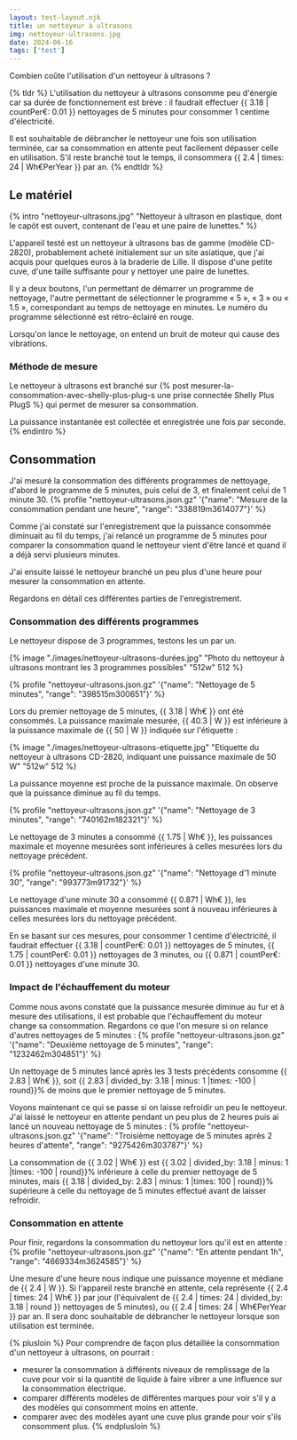 ```yaml
---
layout: test-layout.njk 
title: un nettoyeur à ultrasons
img: nettoyeur-ultrasons.jpg
date: 2024-06-16
tags: ['test']
---
```


Combien coûte l'utilisation d'un nettoyeur à ultrasons ?
<!-- excerpt -->

{% tldr %}
L'utilisation du nettoyeur à ultrasons consomme peu d'énergie car sa durée de fonctionnement est brève : il faudrait effectuer {{ 3.18 | countPer€: 0.01 }} nettoyages de 5 minutes pour consommer 1 centime d'électricité.

Il est souhaitable de débrancher le nettoyeur une fois son utilisation terminée, car sa consommation en attente peut facilement dépasser celle en utilisation. S'il reste branché tout le temps, il consommera {{ 2.4 | times: 24 | Wh€PerYear }} par an.
{% endtldr %}

## Le matériel
{% intro "nettoyeur-ultrasons.jpg" "Nettoyeur à ultrason en plastique, dont le capôt est ouvert, contenant de l'eau et une paire de lunettes." %}

L'appareil testé est un nettoyeur à ultrasons bas de gamme (modèle CD-2820), probablement acheté initialement sur un site asiatique, que j'ai acquis pour quelques euros à la braderie de Lille. Il dispose d'une petite cuve, d'une taille suffisante pour y nettoyer une paire de lunettes.

Il y a deux boutons, l'un permettant de démarrer un programme de nettoyage, l'autre permettant de sélectionner le programme « 5 », « 3 » ou « 1.5 », correspondant au temps de nettoyage en minutes. Le numéro du programme sélectionné est rétro-éclairé en rouge.

Lorsqu'on lance le nettoyage, on entend un bruit de moteur qui cause des vibrations.

### Méthode de mesure

Le nettoyeur à ultrasons est branché sur {% post mesurer-la-consommation-avec-shelly-plus-plug-s une prise connectée Shelly Plus PlugS %} qui permet de mesurer sa consommation.

La puissance instantanée est collectée et enregistrée une fois par seconde.
{% endintro %}

## Consommation

J'ai mesuré la consommation des différents programmes de nettoyage, d'abord le programme de 5 minutes, puis celui de 3, et finalement celui de 1 minute 30. 
{% profile "nettoyeur-ultrasons.json.gz" '{"name": "Mesure de la consommation pendant une heure", "range": "338819m3614077"}' %}

Comme j'ai constaté sur l'enregistrement que la puissance consommée diminuait au fil du temps, j'ai relancé un programme de 5 minutes pour comparer la consommation quand le nettoyeur vient d'être lancé et quand il a déjà servi plusieurs minutes.

J'ai ensuite laissé le nettoyeur branché un peu plus d'une heure pour mesurer la consommation en attente.

Regardons en détail ces différentes parties de l'enregistrement.

### Consommation des différents programmes

Le nettoyeur dispose de 3 programmes, testons les un par un.

{% image "./images/nettoyeur-ultrasons-durées.jpg" "Photo du nettoyeur à ultrasons montrant les 3 programmes possibles" "512w" 512 %}

{% profile "nettoyeur-ultrasons.json.gz" '{"name": "Nettoyage de 5 minutes", "range": "398515m300651"}' %}

Lors du premier nettoyage de 5 minutes, {{ 3.18 | Wh€ }} ont été consommés. La puissance maximale mesurée, {{ 40.3 | W }} est inférieure à la puissance maximale de {{ 50 | W }} indiquée sur l'étiquette :

{% image "./images/nettoyeur-ultrasons-etiquette.jpg" "Etiquette du nettoyeur à ultrasons CD-2820, indiquant une puissance maximale de 50 W" "512w" 512 %}

La puissance moyenne est proche de la puissance maximale. On observe que la puissance diminue au fil du temps.


{% profile "nettoyeur-ultrasons.json.gz" '{"name": "Nettoyage de 3 minutes", "range": "740162m182321"}' %}

Le nettoyage de 3 minutes a consommé {{ 1.75 | Wh€ }}, les puissances maximale et moyenne mesurées sont inférieures à celles mesurées lors du nettoyage précédent.

{% profile "nettoyeur-ultrasons.json.gz" '{"name": "Nettoyage d\'1 minute 30", "range": "993773m91732"}' %}

Le nettoyage d'une minute 30 a consommé {{ 0.871 | Wh€ }}, les puissances maximale et moyenne mesurées sont à nouveau inférieures à celles mesurées lors du nettoyage précédent.

En se basant sur ces mesures, pour consommer 1 centime d'électricité, il faudrait effectuer {{ 3.18 | countPer€: 0.01 }} nettoyages de 5 minutes, {{ 1.75 | countPer€: 0.01 }} nettoyages de 3 minutes, ou {{ 0.871 | countPer€: 0.01 }} nettoyages d'une minute 30.

### Impact de l'échauffement du moteur

Comme nous avons constaté que la puissance mesurée diminue au fur et à mesure des utilisations, il est probable que l'échauffement du moteur change sa consommation. Regardons ce que l'on mesure si on relance d'autres nettoyages de 5 minutes :
{% profile "nettoyeur-ultrasons.json.gz" '{"name": "Deuxième nettoyage de 5 minutes", "range": "1232462m304851"}' %}

Un nettoyage de 5 minutes lancé après les 3 tests précédents consomme {{ 2.83 | Wh€ }}, soit {{ 2.83 | divided_by: 3.18 | minus: 1 |times: -100 | round}}% de moins que le premier nettoyage de 5 minutes.

Voyons maintenant ce qui se passe si on laisse refroidir un peu le nettoyeur. J'ai laissé le nettoyeur en attente pendant un peu plus de 2 heures puis ai lancé un nouveau nettoyage de 5 minutes :
{% profile "nettoyeur-ultrasons.json.gz" '{"name": "Troisième nettoyage de 5 minutes après 2 heures d\'attente", "range": "9275426m303787"}' %}

La consommation de {{ 3.02 | Wh€ }} est {{ 3.02 | divided_by: 3.18 | minus: 1 |times: -100 | round}}% inférieure à celle du premier nettoyage de 5 minutes, mais {{ 3.18 | divided_by: 2.83 | minus: 1 |times: 100 | round}}% supérieure à celle du nettoyage de 5 minutes effectué avant de laisser refroidir.

### Consommation en attente

Pour finir, regardons la consommation du nettoyeur lors qu'il est en attente :
{% profile "nettoyeur-ultrasons.json.gz" '{"name": "En attente pendant 1h", "range": "4669334m3624585"}' %}

Une mesure d'une heure nous indique une puissance moyenne et médiane de {{ 2.4 | W }}. Si l'appareil reste branché en attente, cela représente {{ 2.4 | times: 24 | Wh€ }} par jour (l'équivalent de {{ 2.4 | times: 24 | divided_by: 3.18 | round }} nettoyages de 5 minutes), ou {{ 2.4 | times: 24 | Wh€PerYear }} par an. Il sera donc souhaitable de débrancher le nettoyeur lorsque son utilisation est terminée.


{% plusloin %}
Pour comprendre de façon plus détaillée la consommation d'un nettoyeur à ultrasons, on pourrait :
- mesurer la consommation à différents niveaux de remplissage de la cuve pour voir si la quantité de liquide à faire vibrer a une influence sur la consommation électrique.
- comparer différents modèles de différentes marques pour voir s'il y a des modèles qui consomment moins en attente.
- comparer avec des modèles ayant une cuve plus grande pour voir s'ils consomment plus.
{% endplusloin %}
